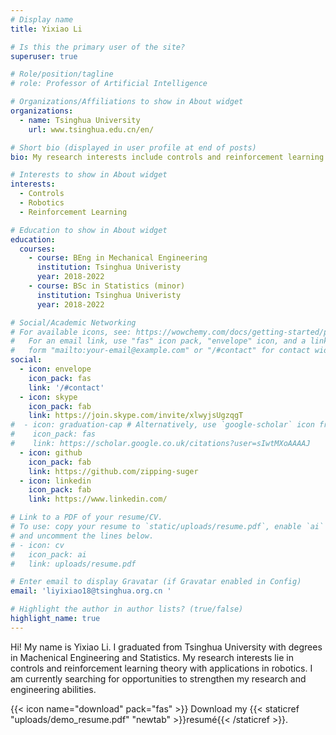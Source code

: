 ```yaml
---
# Display name
title: Yixiao Li

# Is this the primary user of the site?
superuser: true

# Role/position/tagline
# role: Professor of Artificial Intelligence

# Organizations/Affiliations to show in About widget
organizations:
  - name: Tsinghua University
    url: www.tsinghua.edu.cn/en/

# Short bio (displayed in user profile at end of posts)
bio: My research interests include controls and reinforcement learning with applications in robotics.

# Interests to show in About widget
interests:
  - Controls
  - Robotics
  - Reinforcement Learning

# Education to show in About widget
education:
  courses:
    - course: BEng in Mechanical Engineering
      institution: Tsinghua Univeristy
      year: 2018-2022
    - course: BSc in Statistics (minor)
      institution: Tsinghua Univeristy
      year: 2018-2022

# Social/Academic Networking
# For available icons, see: https://wowchemy.com/docs/getting-started/page-builder/#icons
#   For an email link, use "fas" icon pack, "envelope" icon, and a link in the
#   form "mailto:your-email@example.com" or "/#contact" for contact widget.
social:
  - icon: envelope
    icon_pack: fas
    link: '/#contact'
  - icon: skype
    icon_pack: fab
    link: https://join.skype.com/invite/xlwyjsUgzqgT
#  - icon: graduation-cap # Alternatively, use `google-scholar` icon from `ai` icon pack
#    icon_pack: fas
#    link: https://scholar.google.co.uk/citations?user=sIwtMXoAAAAJ
  - icon: github
    icon_pack: fab
    link: https://github.com/zipping-suger
  - icon: linkedin
    icon_pack: fab
    link: https://www.linkedin.com/

# Link to a PDF of your resume/CV.
# To use: copy your resume to `static/uploads/resume.pdf`, enable `ai` icons in `params.toml`,
# and uncomment the lines below.
# - icon: cv
#   icon_pack: ai
#   link: uploads/resume.pdf

# Enter email to display Gravatar (if Gravatar enabled in Config)
email: 'liyixiao18@tsinghua.org.cn '

# Highlight the author in author lists? (true/false)
highlight_name: true
---
```

Hi! My name is Yixiao Li. I graduated from Tsinghua University with degrees in Machenical Engineering and Statistics. My research interests lie in controls and reinforcement learning theory with applications in robotics. I am currently searching for opportunities to strengthen my research and engineering abilities.  

{{< icon name="download" pack="fas" >}} Download my {{< staticref "uploads/demo_resume.pdf" "newtab" >}}resumé{{< /staticref >}}.
